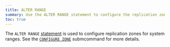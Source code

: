 ```yaml
---
title: ALTER RANGE
summary: Use the ALTER RANGE statement to configure the replication zone for a system range.
toc: true
---
```


The `ALTER RANGE` [statement](sql-statements.html) is used to configure replication zones for system ranges. See the [`CONFIGURE ZONE`](configure-zone.html) submcommand for more details.
